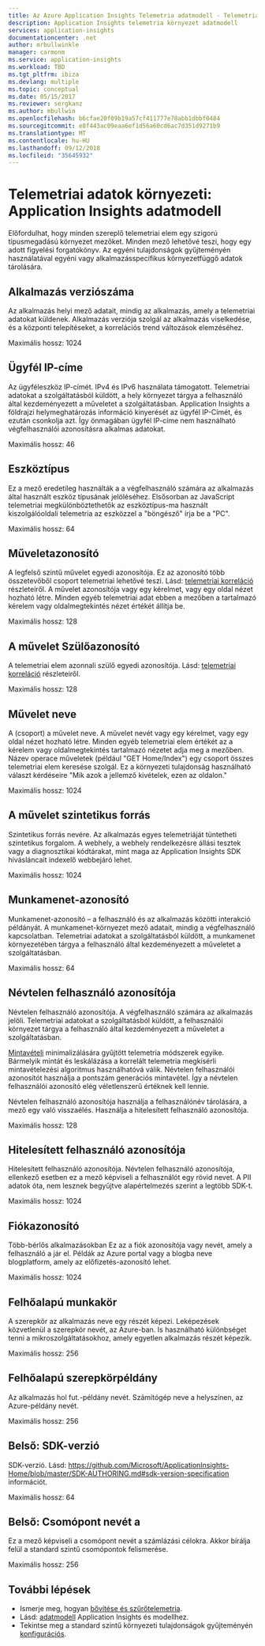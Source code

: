 ```yaml
---
title: Az Azure Application Insights Telemetria adatmodell - Telemetria környezet |} A Microsoft Docs
description: Application Insights telemetria környezet adatmodell
services: application-insights
documentationcenter: .net
author: mrbullwinkle
manager: carmonm
ms.service: application-insights
ms.workload: TBD
ms.tgt_pltfrm: ibiza
ms.devlang: multiple
ms.topic: conceptual
ms.date: 05/15/2017
ms.reviewer: sergkanz
ms.author: mbullwin
ms.openlocfilehash: b6cfae20f09b19a57cf411777e78abb1dbbf0484
ms.sourcegitcommit: e8f443ac09eaa6ef1d56a60cd6ac7d351d9271b9
ms.translationtype: MT
ms.contentlocale: hu-HU
ms.lasthandoff: 09/12/2018
ms.locfileid: "35645932"
---
```

# <a name="telemetry-context-application-insights-data-model"></a>Telemetriai adatok környezeti: Application Insights adatmodell

Előfordulhat, hogy minden szereplő telemetriai elem egy szigorú típusmegadású környezet mezőket. Minden mező lehetővé teszi, hogy egy adott figyelési forgatókönyv. Az egyéni tulajdonságok gyűjteményén használatával egyéni vagy alkalmazásspecifikus környezetfüggő adatok tárolására.


## <a name="application-version"></a>Alkalmazás verziószáma

Az alkalmazás helyi mező adatait, mindig az alkalmazás, amely a telemetriai adatokat küldenek. Alkalmazás verziója szolgál az alkalmazás viselkedése, és a központi telepítéseket, a korrelációs trend változások elemzéséhez.

Maximális hossz: 1024


## <a name="client-ip-address"></a>Ügyfél IP-címe

Az ügyféleszköz IP-címét. IPv4 és IPv6 használata támogatott. Telemetriai adatokat a szolgáltatásból küldött, a hely környezet tárgya a felhasználó által kezdeményezett a műveletet a szolgáltatásban. Application Insights a földrajzi helymeghatározás információ kinyerését az ügyfél IP-Címét, és ezután csonkolja azt. Így önmagában ügyfél IP-címe nem használható végfelhasználói azonosításra alkalmas adatokat. 

Maximális hossz: 46


## <a name="device-type"></a>Eszköztípus

Ez a mező eredetileg használták a a végfelhasználó számára az alkalmazás által használt eszköz típusának jelöléséhez. Elsősorban az JavaScript telemetriai megkülönböztethetők az eszköztípus-ma használt kiszolgálóoldali telemetria az eszközzel a "böngésző" írja be a "PC".

Maximális hossz: 64


## <a name="operation-id"></a>Műveletazonosító

A legfelső szintű művelet egyedi azonosítója. Ez az azonosító több összetevőből csoport telemetriai lehetővé teszi. Lásd: [telemetriai korreláció](application-insights-correlation.md) részleteiről. A művelet azonosítója vagy egy kérelmet, vagy egy oldal nézet hozható létre. Minden egyéb telemetriai adat ebben a mezőben a tartalmazó kérelem vagy oldalmegtekintés nézet értékét állítja be. 

Maximális hossz: 128


## <a name="parent-operation-id"></a>A művelet Szülőazonosító

A telemetriai elem azonnali szülő egyedi azonosítója. Lásd: [telemetriai korreláció](application-insights-correlation.md) részleteiről.

Maximális hossz: 128


## <a name="operation-name"></a>Művelet neve

A (csoport) a művelet neve. A művelet nevét vagy egy kérelmet, vagy egy oldal nézet hozható létre. Minden egyéb telemetriai elem értékét az a kérelem vagy oldalmegtekintés tartalmazó nézetet adja meg a mezőben. Název operace műveletek (például "GET Home/Index") egy csoport összes telemetriai elem keresése szolgál. Ez a környezeti tulajdonság használható választ kérdéseire "Mik azok a jellemző kivételek, ezen az oldalon."

Maximális hossz: 1024


## <a name="synthetic-source-of-the-operation"></a>A művelet szintetikus forrás

Szintetikus forrás nevére. Az alkalmazás egyes telemetriáját tüntetheti szintetikus forgalom. A webhely, a webhely rendelkezésre állási tesztek vagy a diagnosztikai kódtárakat, mint maga az Application Insights SDK hívásláncait indexelő webbejáró lehet.

Maximális hossz: 1024


## <a name="session-id"></a>Munkamenet-azonosító

Munkamenet-azonosító – a felhasználó és az alkalmazás közötti interakció példányát. A munkamenet-környezet mező adatait, mindig a végfelhasználó kapcsolatban. Telemetriai adatokat a szolgáltatásból küldött, a munkamenet környezetében tárgya a felhasználó által kezdeményezett a műveletet a szolgáltatásban.

Maximális hossz: 64


## <a name="anonymous-user-id"></a>Névtelen felhasználó azonosítója

Névtelen felhasználó azonosítója. A végfelhasználó számára az alkalmazás jelöli. Telemetriai adatokat a szolgáltatásból küldött, a felhasználói környezet tárgya a felhasználó által kezdeményezett a műveletet a szolgáltatásban.

[Mintavételi](app-insights-sampling.md) minimalizálására gyűjtött telemetria módszerek egyike. Bármelyik mintát és leskálázása a korrelált telemetria megkísérli mintavételezési algoritmus használhatóvá válik. Névtelen felhasználói azonosítót használja a pontszám generációs mintavétel. Így a névtelen felhasználói azonosító elég véletlenszerű értéknek kell lennie. 

Névtelen felhasználó azonosítója használja a felhasználónév tárolására, a mező egy való visszaélés. Használja a hitelesített felhasználó azonosítója.

Maximális hossz: 128


## <a name="authenticated-user-id"></a>Hitelesített felhasználó azonosítója

Hitelesített felhasználó azonosítója. Névtelen felhasználó azonosítója, ellenkező esetben ez a mező képviseli a felhasználót egy rövid nevet. A PII adatok óta, nem lesznek begyűjtve alapértelmezés szerint a legtöbb SDK-t.

Maximális hossz: 1024


## <a name="account-id"></a>Fiókazonosító

Több-bérlős alkalmazásokban Ez az a fiók azonosítója vagy nevét, amely a felhasználó a jár el. Példák az Azure portal vagy a blogba neve blogplatform, amely az előfizetés-azonosító lehet.

Maximális hossz: 1024


## <a name="cloud-role"></a>Felhőalapú munkakör

A szerepkör az alkalmazás neve egy részét képezi. Leképezések közvetlenül a szerepkör nevét, az Azure-ban. Is használható különbséget tenni a mikroszolgáltatásokhoz, amely egyetlen alkalmazás részét képezik.

Maximális hossz: 256


## <a name="cloud-role-instance"></a>Felhőalapú szerepkörpéldány

Az alkalmazás hol fut.-példány nevét. Számítógép neve a helyszínen, az Azure-példány nevét.

Maximális hossz: 256


## <a name="internal-sdk-version"></a>Belső: SDK-verzió

SDK-verzió. Lásd: https://github.com/Microsoft/ApplicationInsights-Home/blob/master/SDK-AUTHORING.md#sdk-version-specification információt.

Maximális hossz: 64


## <a name="internal-node-name"></a>Belső: Csomópont nevét a

Ez a mező képviseli a csomópont nevét a számlázási célokra. Akkor bírálja felül a standard szintű csomópontok felismerése.

Maximális hossz: 256


## <a name="next-steps"></a>További lépések

- Ismerje meg, hogyan [bővítése és szűrőtelemetria](app-insights-api-filtering-sampling.md).
- Lásd: [adatmodell](application-insights-data-model.md) Application Insights és modellhez.
- Tekintse meg a standard szintű környezeti tulajdonságok gyűjteményén [konfigurációs](app-insights-configuration-with-applicationinsights-config.md#telemetry-initializers-aspnet).
